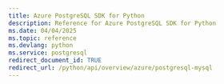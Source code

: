 ```yaml
---
title: Azure PostgreSQL SDK for Python
description: Reference for Azure PostgreSQL SDK for Python
ms.date: 04/04/2025
ms.topic: reference
ms.devlang: python
ms.service: postgresql
redirect_document_id: TRUE
redirect_url: /python/api/overview/azure/postgresql-mysql
---
```

